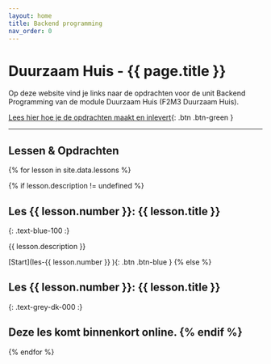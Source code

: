 ```yaml
---
layout: home
title: Backend programming
nav_order: 0
---
```


# Duurzaam Huis - {{ page.title }}

Op deze website vind je links naar de opdrachten voor de unit Backend Programming van de module Duurzaam Huis (F2M3 Duurzaam Huis).

[Lees hier hoe je de opdrachten maakt en inlevert](instructie){: .btn .btn-green }

---

## Lessen & Opdrachten

{% for lesson in site.data.lessons %}

{% if lesson.description != undefined %}
## Les {{ lesson.number }}:  {{ lesson.title }}
{: .text-blue-100 :}

{{ lesson.description }}

[Start](les-{{ lesson.number }} ){: .btn .btn-blue }
{% else %}
## Les {{ lesson.number }}:  {{ lesson.title }}
{: .text-grey-dk-000 :}

Deze les komt binnenkort online.
{% endif %}
---

{% endfor %}
